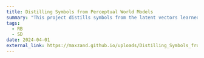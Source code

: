 ```yaml
---
title: Distilling Symbols from Perceptual World Models
summary: "This project distills symbols from the latent vectors learned by Dreamer models. Using a sparse autoencoder, we create binary vectors that potentially map to internal concepts and analyze their alignment with real-world concepts via mutual information. We also explore regularization objectives, inspired by InfoGAN, and propose architectural changes to enhance symbol recovery."
tags:
  - RB
  - SD
date: 2024-04-01
external_link: https://maxzand.github.io/uploads/Distilling_Symbols_from_Black_Box_World_Models.pdf
---
```

